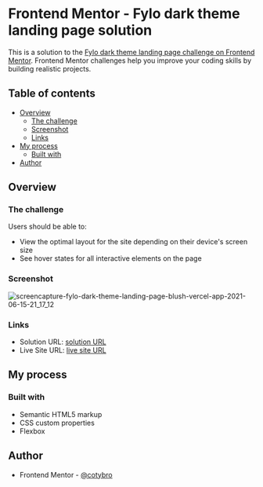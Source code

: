 # Frontend Mentor - Fylo dark theme landing page solution

This is a solution to the [Fylo dark theme landing page challenge on Frontend Mentor](https://www.frontendmentor.io/challenges/fylo-dark-theme-landing-page-5ca5f2d21e82137ec91a50fd). Frontend Mentor challenges help you improve your coding skills by building realistic projects. 

## Table of contents

- [Overview](#overview)
  - [The challenge](#the-challenge)
  - [Screenshot](#screenshot)
  - [Links](#links)
- [My process](#my-process)
  - [Built with](#built-with)
- [Author](#author)

## Overview

### The challenge

Users should be able to:

- View the optimal layout for the site depending on their device's screen size
- See hover states for all interactive elements on the page

### Screenshot

![screencapture-fylo-dark-theme-landing-page-blush-vercel-app-2021-06-15-21_17_12](https://user-images.githubusercontent.com/36529826/122147870-5593f500-ce1f-11eb-9772-52769412a90a.png)

### Links

- Solution URL: [solution URL](https://github.com/cotybro/Fylo-dark-theme-landing-page)
- Live Site URL: [live site URL](https://fylo-dark-theme-landing-page-blush.vercel.app/)

## My process

### Built with

- Semantic HTML5 markup
- CSS custom properties
- Flexbox

## Author

- Frontend Mentor - [@cotybro](https://www.frontendmentor.io/profile/cotybro)
